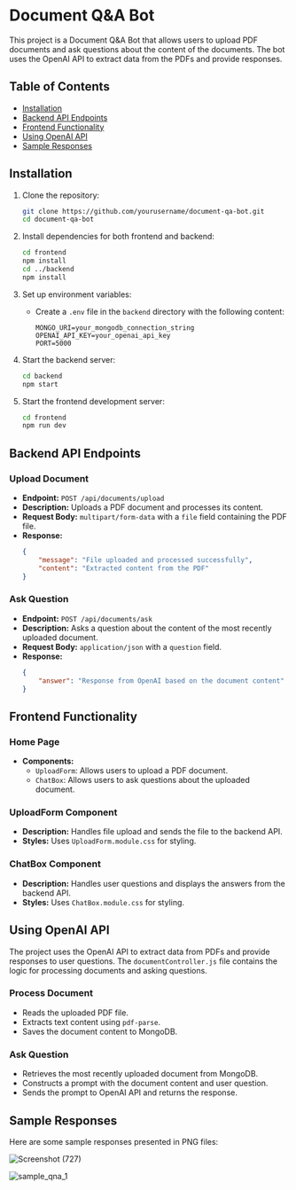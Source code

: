 # Document Q&A Bot

This project is a Document Q&A Bot that allows users to upload PDF documents and ask questions about the content of the documents. The bot uses the OpenAI API to extract data from the PDFs and provide responses.

## Table of Contents
- [Installation](#installation)
- [Backend API Endpoints](#backend-api-endpoints)
- [Frontend Functionality](#frontend-functionality)
- [Using OpenAI API](#using-openai-api)
- [Sample Responses](#sample-responses)

## Installation

1. Clone the repository:
    ```bash
    git clone https://github.com/yourusername/document-qa-bot.git
    cd document-qa-bot
    ```

2. Install dependencies for both frontend and backend:
    ```bash
    cd frontend
    npm install
    cd ../backend
    npm install
    ```

3. Set up environment variables:
    - Create a `.env` file in the `backend` directory with the following content:
        ```
        MONGO_URI=your_mongodb_connection_string
        OPENAI_API_KEY=your_openai_api_key
        PORT=5000
        ```

4. Start the backend server:
    ```bash
    cd backend
    npm start
    ```

5. Start the frontend development server:
    ```bash
    cd frontend
    npm run dev
    ```

## Backend API Endpoints

### Upload Document
- **Endpoint:** `POST /api/documents/upload`
- **Description:** Uploads a PDF document and processes its content.
- **Request Body:** `multipart/form-data` with a `file` field containing the PDF file.
- **Response:**
    ```json
    {
        "message": "File uploaded and processed successfully",
        "content": "Extracted content from the PDF"
    }
    ```

### Ask Question
- **Endpoint:** `POST /api/documents/ask`
- **Description:** Asks a question about the content of the most recently uploaded document.
- **Request Body:** `application/json` with a `question` field.
- **Response:**
    ```json
    {
        "answer": "Response from OpenAI based on the document content"
    }
    ```

## Frontend Functionality

### Home Page
- **Components:**
    - `UploadForm`: Allows users to upload a PDF document.
    - `ChatBox`: Allows users to ask questions about the uploaded document.

### UploadForm Component
- **Description:** Handles file upload and sends the file to the backend API.
- **Styles:** Uses `UploadForm.module.css` for styling.

### ChatBox Component
- **Description:** Handles user questions and displays the answers from the backend API.
- **Styles:** Uses `ChatBox.module.css` for styling.

## Using OpenAI API

The project uses the OpenAI API to extract data from PDFs and provide responses to user questions. The `documentController.js` file contains the logic for processing documents and asking questions.

### Process Document
- Reads the uploaded PDF file.
- Extracts text content using `pdf-parse`.
- Saves the document content to MongoDB.

### Ask Question
- Retrieves the most recently uploaded document from MongoDB.
- Constructs a prompt with the document content and user question.
- Sends the prompt to OpenAI API and returns the response.

## Sample Responses

Here are some sample responses presented in PNG files:

![Screenshot (727)](https://github.com/user-attachments/assets/0c25f745-e186-48bb-b887-ec347c50a35a)

![sample_qna_1](https://github.com/user-attachments/assets/2db13873-20de-4b29-8a04-2dc377b1998a)
